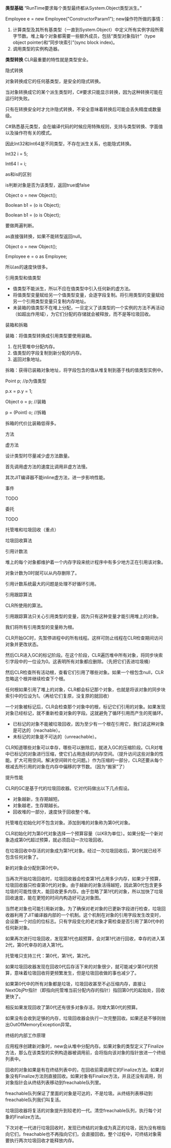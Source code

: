 **类型基础**
“RunTime要求每个类型最终都从System.Object类型派生。”

Employee e = new Employee("ConstructorParam1");
new操作符所做的事情：
1.  计算类型及其所有基类型（一直到System.Object）中定义所有实例字段所需字节数。堆上每个对象都需要一些额外成员，包括“类型对象指针”（type object pointer)和“同步块索引”(sync block index)。
2.  调用类型的实例构造器。

**类型转换**
CLR最重要的特性就是类型安全。

隐式转换

对象转换成它的任何基类型，是安全的隐式转换。

当对象转换成它的某个派生类型时，C#要求只能显示转换，因为这种转换可能在运行时失败。

只有在转换安全时才允许隐式转换，不安全意味着转换后可能会丢失精度或数量级。

C#熟悉基元类型，会在编译代码的时候应用特殊规则，支持与类型转换、字面值以及操作符有关的模式。

因此Int32和Int64是不同类型，不存在派生关系，也能隐式转换。

Int32 i = 5;

Int64 l = i;

as和is的区别

is判断对象是否为该类型，返回true或false

Object o = new Object();

Boolean b1 = (o is Object);

Boolean b1 = (o is Object);

要做两遍判断。

as直接强转换，如果不能转型返回null。

Object o = new Object();

Employee e = o as Employee;

所以as的速度快很多。

引用类型和值类型

-   值类型不能派生，所以不应在值类型中引入任何新的虚方法。
-   将值类型变量赋给另一个值类型变量，会逐字段复制。将引用类型的变量赋给另一个引用类型变量只复制内存地址。
-   未装箱的值类型不在堆上分配，一旦定义了该类型的一个实例的方法不再活动（如超出作用域），为它们分配的存储就会被释放，而不是等垃圾回收。

装箱和拆箱

装箱：将值类型转换成引用类型要使用装箱。

1.  在托管堆中分配内存。
2.  值类型的字段复制到新分配的内存。
3.  返回对象地址。

拆箱：获得已装箱对象地址，将字段包含的值从堆复制到基于栈的值类型实例中。

Point p; //p为值类型

p.x = p.y = 1;

Object o = p; //装箱

p = (Point) o; //拆箱

拆箱的代价比装箱低得多。

方法

虚方法

设计类型时尽量减少虚方法数量。

首先调用虚方法的速度比调用非虚方法慢。

其次JIT编译器不能inline虚方法，进一步影响性能。

事件

TODO

委托

TODO

托管堆和垃圾回收（重点）

垃圾回收算法

引用计数法

堆上的每个对象都维护着一个内存字段来统计程序中有多少地方正在引用该对象。

对象计数为0时就可以从内存删除了。

引用计数系统最大的问题是处理不好循环引用。

引用跟踪算法

CLR所使用的算法。

引用跟踪算法只关心引用类型的变量，因为只有这种变量才能引用堆上的对象。

我们将所有引用类型的变量称为根。

CLR开始GC时，先暂停进程中的所有线程。这样可防止线程在CLR检查期间访问对象并更改状态。

然后CLR进入GC的标记阶段。在这个阶段，CLR遍历堆中所有对象，将同步块索引字段中的一位设为0。这表明所有对象都应删除。（先把它们丢进垃圾桶）

然后CLR检查所有活动根，查看它们引用了哪些对象。如果一个根包含null，CLR忽略这个根并继续检查下个根。

任何根如果引用了堆上的对象，CLR都会标记那个对象，也就是将该对象的同步块索引中的位设为1。（再给它们复原，没复原的就回收）

一个对象被标记后，CLR会检查那个对象中的根，标记它们引用的对象。如果发现对象已经标记，就不重新检查对象的字段。这就避免了循环引用而产生的死循环。

-   已标记的对象不能被垃圾回收，因为至少有一个根在引用它，我们说这种对象是可达的（reachable）。
-   未标记的对象是不可达的（unreachable）。

CLR知道哪些对象可以幸存，哪些可以删除后，就进入GC的压缩阶段。CLR对堆中已标记的对象进行压缩，使它们占用连续的内存空间。（提升访问这些对象的性能。扩大可用空间。解决空间碎片化问题。）作为压缩的一部分，CLR还要从每个根减去所引用的对象在内存中偏移的字节数。（因为“搬家”了）

提升性能

CLR的GC是基于代的垃圾回收器。它对代码做出以下几点假设。

-   对象越新，生存期越短。
-   对象越老，生存期越长。
-   回收堆的一部分，速度快于回收整个堆。

托管堆在初始化时不包含对象。添加到堆的对象称为第0代对象。

CLR初始化时为第0代对象选择一个预算容量（以KB为单位）。如果分配一个新对象造成第0代超过预算，就必须启动一次垃圾回收。

在垃圾回收中存活的对象成为第1代对象。经过一次垃圾回收后，第0代就已经不包含任何对象了。

新的对象会分配到第0代中。

当再次开始垃圾回收时，垃圾回收器会检查第1代占用多少内存，如果少于预算，垃圾回收器只检查第0代的对象。由于越新的对象活得越短，因此第0代包含更多垃圾的可能性很大，能回收更多内存。由于忽略了第1代的对象，所以加快了垃圾回收速度，能在更短的时间内构造好可达对象图。

当然老对象也可能引用新对象。为了确保对老对象的已更新字段进行检查，垃圾回收器利用了JIT编译器内部的一个机制。这个机制在对象的引用字段发生改变时，会设置一个对应的位标志。只有字段变化的老对象才需检查是否引用了第0代中的任何新对象。

如果再次进行垃圾回收，发现第1代也超预算，会对第1代进行回收，幸存的进入第2代，第0代幸存的进入第1代。

托管堆只支持三代：第0代，第1代，第2代。

如果垃圾回收器发现在回收0代后存活下来的对象很少，就可能减少第0代的预算，意味着垃圾回收将更频繁发生，但是垃圾回收做的事也减少了。

如果第0代中的所有对象都是垃圾，垃圾回收甚至不必压缩内存，直接让NextObjPtr指针（即指向托管堆当前分配内存的指针）指回第0代的起始处，回收更快了。

相反如果发现回收了第0代还有很多对象存活，则增大第0代的预算。

如果没有会收到足够的内存，垃圾回收器会执行一次完整回收。如果还是不够则抛出OutOfMemoryException异常。

终结的内部工作原理

应用程序创建新对象时，new会从堆中分配内存。如果对象的类型定义了Finalize方法，那么在该类型的实例构造器被调用前，会将指向该对象的指针放进一个终结列表中。

回收的对象如果是有在终结列表中的，在回收前需调用它的Finalize方法。如果对象没有Finalize方法则直接回收。如果对象有Finalize方法，并且还没有调用，则对象指针会从终结列表移动到freachable队列里。

freachable队列保证了里面的对象是可达的，不是垃圾。从终结列表移动到freachable队列我们叫复活。

垃圾回收器将复活的对象提升到较老的一代。清空freachable队列，执行每个对象的Finalize方法。

下次对老一代进行垃圾回收时，发现已终结的对象成为真正的垃圾，因为没有根指向它们，freachable也不再指向它们，会直接回收。整个过程中，可终结对象需要执行两次垃圾回收才能释放内存。
